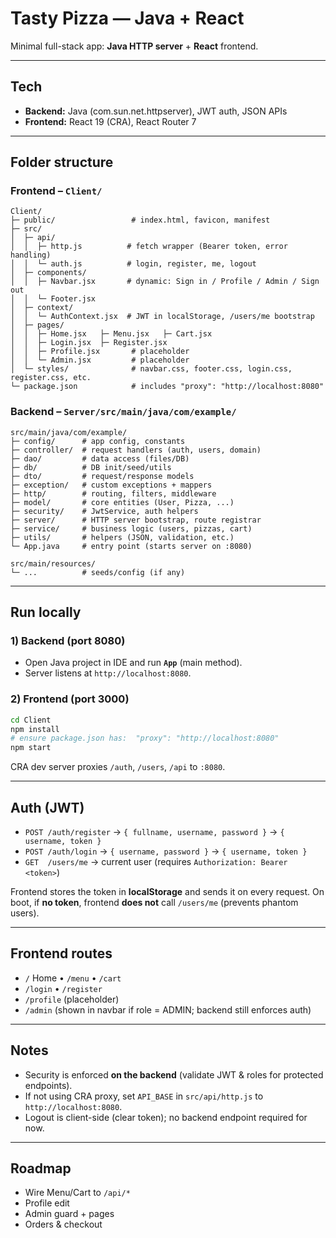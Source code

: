 # Tasty Pizza — Java + React

Minimal full-stack app: **Java HTTP server** + **React** frontend.

---

## Tech

* **Backend:** Java (com.sun.net.httpserver), JWT auth, JSON APIs
* **Frontend:** React 19 (CRA), React Router 7

---

## Folder structure

### Frontend – `Client/`

```
Client/
├─ public/                 # index.html, favicon, manifest
├─ src/
│  ├─ api/
│  │  ├─ http.js          # fetch wrapper (Bearer token, error handling)
│  │  └─ auth.js          # login, register, me, logout
│  ├─ components/
│  │  ├─ Navbar.jsx       # dynamic: Sign in / Profile / Admin / Sign out
│  │  └─ Footer.jsx
│  ├─ context/
│  │  └─ AuthContext.jsx  # JWT in localStorage, /users/me bootstrap
│  ├─ pages/
│  │  ├─ Home.jsx   ├─ Menu.jsx   ├─ Cart.jsx
│  │  ├─ Login.jsx  ├─ Register.jsx
│  │  ├─ Profile.jsx       # placeholder
│  │  └─ Admin.jsx         # placeholder
│  └─ styles/              # navbar.css, footer.css, login.css, register.css, etc.
└─ package.json            # includes "proxy": "http://localhost:8080"
```

### Backend – `Server/src/main/java/com/example/`

```
src/main/java/com/example/
├─ config/      # app config, constants
├─ controller/  # request handlers (auth, users, domain)
├─ dao/         # data access (files/DB)
├─ db/          # DB init/seed/utils
├─ dto/         # request/response models
├─ exception/   # custom exceptions + mappers
├─ http/        # routing, filters, middleware
├─ model/       # core entities (User, Pizza, ...)
├─ security/    # JwtService, auth helpers
├─ server/      # HTTP server bootstrap, route registrar
├─ service/     # business logic (users, pizzas, cart)
├─ utils/       # helpers (JSON, validation, etc.)
└─ App.java     # entry point (starts server on :8080)

src/main/resources/
└─ ...          # seeds/config (if any)
```

---

## Run locally

### 1) Backend (port **8080**)

* Open Java project in IDE and run **`App`** (main method).
* Server listens at `http://localhost:8080`.

### 2) Frontend (port **3000**)

```bash
cd Client
npm install
# ensure package.json has:  "proxy": "http://localhost:8080"
npm start
```

CRA dev server proxies `/auth`, `/users`, `/api` to `:8080`.

---

## Auth (JWT)

* `POST /auth/register` → `{ fullname, username, password }` → `{ username, token }`
* `POST /auth/login`    → `{ username, password }`         → `{ username, token }`
* `GET  /users/me`      → current user (requires `Authorization: Bearer <token>`)

Frontend stores the token in **localStorage** and sends it on every request.
On boot, if **no token**, frontend **does not** call `/users/me` (prevents phantom users).

---

## Frontend routes

* `/` Home • `/menu` • `/cart`
* `/login` • `/register`
* `/profile` (placeholder)
* `/admin`  (shown in navbar if role = ADMIN; backend still enforces auth)

---

## Notes

* Security is enforced **on the backend** (validate JWT & roles for protected endpoints).
* If not using CRA proxy, set `API_BASE` in `src/api/http.js` to `http://localhost:8080`.
* Logout is client-side (clear token); no backend endpoint required for now.

---

## Roadmap

* Wire Menu/Cart to `/api/*`
* Profile edit
* Admin guard + pages
* Orders & checkout

